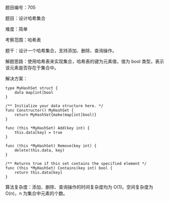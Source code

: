 题目编号：705

题目：设计哈希集合

难度：简单

考察范围：哈希表

题干：设计一个哈希集合，支持添加、删除、查询操作。

解题思路：使用哈希表来实现集合，哈希表的键为元素值，值为 bool 类型，表示该元素是否存在于集合中。

解决方案：

```
type MyHashSet struct {
    data map[int]bool
}

/** Initialize your data structure here. */
func Constructor() MyHashSet {
    return MyHashSet{make(map[int]bool)}
}

func (this *MyHashSet) Add(key int) {
    this.data[key] = true
}

func (this *MyHashSet) Remove(key int) {
    delete(this.data, key)
}

/** Returns true if this set contains the specified element */
func (this *MyHashSet) Contains(key int) bool {
    return this.data[key]
}
```

算法复杂度：添加、删除、查询操作的时间复杂度均为 O(1)。空间复杂度为 O(n)，n 为集合中元素的个数。